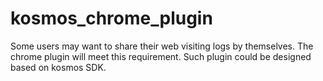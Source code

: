 # kosmos_chrome_plugin
Some users may want to share their web visiting logs by themselves. The chrome plugin will meet this requirement. Such plugin could be designed based on kosmos SDK.

